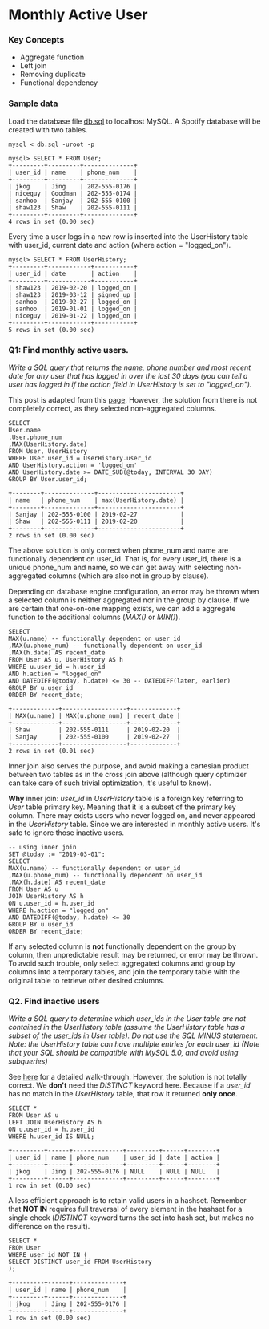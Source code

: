 # Monthly Active User

### Key Concepts
* Aggregate function
* Left join
* Removing duplicate
* Functional dependency

### Sample data
Load the database file [db.sql](db.sql) to localhost MySQL. A Spotify database will be created with two tables. 
```
mysql < db.sql -uroot -p
```
```
mysql> SELECT * FROM User;
+---------+---------+--------------+
| user_id | name    | phone_num    |
+---------+---------+--------------+
| jkog    | Jing    | 202-555-0176 |
| niceguy | Goodman | 202-555-0174 |
| sanhoo  | Sanjay  | 202-555-0100 |
| shaw123 | Shaw    | 202-555-0111 |
+---------+---------+--------------+
4 rows in set (0.00 sec)
```

Every time a user logs in a new row is inserted into the UserHistory table with user_id, current date and action (where action = "logged_on").
```
mysql> SELECT * FROM UserHistory;
+---------+------------+-----------+
| user_id | date       | action    |
+---------+------------+-----------+
| shaw123 | 2019-02-20 | logged_on |
| shaw123 | 2019-03-12 | signed_up |
| sanhoo  | 2019-02-27 | logged_on |
| sanhoo  | 2019-01-01 | logged_on |
| niceguy | 2019-01-22 | logged_on |
+---------+------------+-----------+
5 rows in set (0.00 sec)
```

### Q1: Find monthly active users.
*Write a SQL query that returns the name, phone number and most recent date for any user that has logged in over the last 30 days (you can tell a user has logged in if the action field in UserHistory is set to "logged_on").*

This post is adapted from this [page](https://www.programmerinterview.com/index.php/database-sql/practice-interview-question-2/). However, the solution from there is not completely correct, as they selected non-aggregated columns. 

```
SELECT 
User.name
,User.phone_num
,MAX(UserHistory.date) 
FROM User, UserHistory 
WHERE User.user_id = UserHistory.user_id 
AND UserHistory.action = 'logged_on' 
AND UserHistory.date >= DATE_SUB(@today, INTERVAL 30 DAY) 
GROUP BY User.user_id;

+--------+--------------+-----------------------+
| name   | phone_num    | max(UserHistory.date) |
+--------+--------------+-----------------------+
| Sanjay | 202-555-0100 | 2019-02-27            |
| Shaw   | 202-555-0111 | 2019-02-20            |
+--------+--------------+-----------------------+
2 rows in set (0.00 sec)

```

The above solution is only correct when phone_num and name are functionally dependent on user_id. That is, for every user_id, there is a unique phone_num and name, so we can get away with selecting non-aggregated columns (which are also not in group by clause). 

Depending on database engine configuration, an error may be thrown when a selected column is neither aggregated nor in the group by clause. If we are certain that one-on-one mapping exists, we can add a aggregate function to the additional columns (*MAX()* or *MIN()*).

```
SELECT
MAX(u.name) -- functionally dependent on user_id
,MAX(u.phone_num) -- functionally dependent on user_id
,MAX(h.date) AS recent_date
FROM User AS u, UserHistory AS h
WHERE u.user_id = h.user_id
AND h.action = "logged_on"
AND DATEDIFF(@today, h.date) <= 30 -- DATEDIFF(later, earlier)
GROUP BY u.user_id
ORDER BY recent_date;

+-------------+------------------+-------------+
| MAX(u.name) | MAX(u.phone_num) | recent_date |
+-------------+------------------+-------------+
| Shaw        | 202-555-0111     | 2019-02-20  |
| Sanjay      | 202-555-0100     | 2019-02-27  |
+-------------+------------------+-------------+
2 rows in set (0.01 sec)
```

Inner join also serves the purpose, and avoid making a cartesian product between two tables as in the cross join above (although query optimizer can take care of such trivial optimization, it's useful to know).

__Why__ inner join: *user_id* in  *UserHistory* table is a foreign key referring to *User* table primary key. Meaning that it is a subset of the primary key column. There may exists users who never logged on, and never appeared in the *UserHistory* table. Since we are interested in monthly active users. It's safe to ignore those inactive users.

```
-- using inner join
SET @today := "2019-03-01";
SELECT
MAX(u.name) -- functionally dependent on user_id
,MAX(u.phone_num) -- functionally dependent on user_id
,MAX(h.date) AS recent_date
FROM User AS u
JOIN UserHistory AS h
ON u.user_id = h.user_id
WHERE h.action = "logged_on"
AND DATEDIFF(@today, h.date) <= 30
GROUP BY u.user_id
ORDER BY recent_date;
```

If any selected column is __not__ functionally dependent on the group by column, then unpredictable result may be returned, or error may be thrown. To avoid such trouble, only select aggregated columns and group by columns into a temporary tables, and join the temporary table with the original table to retrieve other desired columns.

### Q2. Find inactive users 
*Write a SQL query to determine which user_ids in the User table are not contained in the UserHistory table (assume the UserHistory table has a subset of the user_ids in User table). Do not use the SQL MINUS statement. Note: the UserHistory table can have multiple entries for each user_id (Note that your SQL should be compatible with MySQL 5.0, and avoid using subqueries)*

See [here](https://www.programmerinterview.com/index.php/database-sql/practice-interview-question-2-continued/) for a detailed walk-through. However, the solution is not totally correct. We __don't__ need the *DISTINCT* keyword here. Because if a *user_id* has no match in the *UserHistory* table, that row it returned __only once__.

```
SELECT *
FROM User AS u
LEFT JOIN UserHistory AS h
ON u.user_id = h.user_id
WHERE h.user_id IS NULL;

+---------+------+--------------+---------+------+--------+
| user_id | name | phone_num    | user_id | date | action |
+---------+------+--------------+---------+------+--------+
| jkog    | Jing | 202-555-0176 | NULL    | NULL | NULL   |
+---------+------+--------------+---------+------+--------+
1 row in set (0.00 sec)
```

A less efficient approach is to retain valid users in a hashset. Remember that __NOT IN__ requires full traversal of every element in the hashset for a single check (*DISTINCT* keyword turns the set into hash set, but makes no difference on the result).

```
SELECT *
FROM User
WHERE user_id NOT IN (
SELECT DISTINCT user_id FROM UserHistory
);

+---------+------+--------------+
| user_id | name | phone_num    |
+---------+------+--------------+
| jkog    | Jing | 202-555-0176 |
+---------+------+--------------+
1 row in set (0.00 sec)
```
